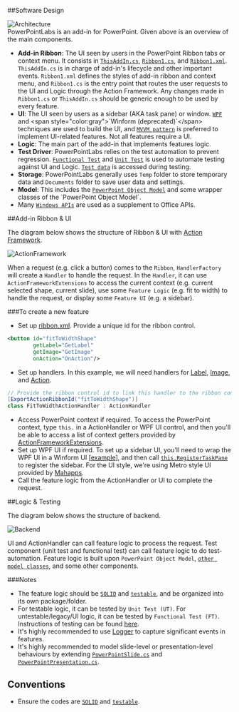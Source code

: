 ##Software Design

![Architecture](https://raw.githubusercontent.com/PowerPointLabs/PowerPointLabs/master/doc/DesignAndConventions.png)  
PowerPointLabs is an add-in for PowerPoint. Given above is an overview of the main components.

* **Add-in Ribbon**: The UI seen by users in the PowerPoint Ribbon tabs or context menu. It consists in [`ThisAddIn.cs`](https://github.com/PowerPointLabs/PowerPointLabs/blob/master/PowerPointLabs/PowerPointLabs/ThisAddIn.cs), [`Ribbon1.cs`](https://github.com/PowerPointLabs/PowerPointLabs/blob/master/PowerPointLabs/PowerPointLabs/Ribbon1.cs), and [`Ribbon1.xml`](https://github.com/PowerPointLabs/PowerPointLabs/blob/master/PowerPointLabs/PowerPointLabs/Ribbon1.xml). `ThisAddIn.cs` is in charge of add-in's lifecycle and other important events. `Ribbon1.xml` defines the styles of add-in ribbon and context menu, and `Ribbon1.cs` is the entry point that routes the user requests to the UI and Logic through the Action Framework. Any changes made in `Ribbon1.cs` or `ThisAddIn.cs` should be generic enough to be used by every feature.
* **UI**: The UI seen by users as a sidebar (AKA task pane) or window. [`WPF`](https://msdn.microsoft.com/en-us/library/mt149842(v=vs.110).aspx) and <span style="color:gray">`Winform (deprecated)`</span> techniques are used to build the UI, and [`MVVM pattern`](https://msdn.microsoft.com/en-us/library/hh848246.aspx) is preferred to implement UI-related features. Not all features require a UI.
* **Logic**: The main part of the add-in that implements features logic.
* **Test Driver**: PowerPointLabs relies on the test automation to prevent regression. [`Functional Test`](https://github.com/PowerPointLabs/PowerPointLabs/tree/master/PowerPointLabs/Test) and [`Unit Test`](https://github.com/PowerPointLabs/PowerPointLabs/tree/master/PowerPointLabs/Test) is used to automate testing against UI and Logic. [`Test data`](https://github.com/PowerPointLabs/PowerPointLabs/tree/master/doc/test) is accessed during testing. 
* **Storage**: PowerPointLabs generally uses `Temp` folder to store temporary data and `Documents` folder to save user data and settings.
* **Model**: This includes the [`PowerPoint Object Model`](https://msdn.microsoft.com/en-us/library/microsoft.office.interop.powerpoint(v=office.14).aspx) and some wrapper classes of the `PowerPoint Object Model`.
* Many [`Windows APIs`](https://github.com/PowerPointLabs/PowerPointLabs/blob/master/PowerPointLabs/PowerPointLabs/NativeMethods.cs) are used as a supplement to Office APIs.

##Add-in Ribbon & UI

The diagram below shows the structure of Ribbon & UI with [Action Framework](https://github.com/PowerPointLabs/PowerPointLabs/tree/master/PowerPointLabs/PowerPointLabs/ActionFramework). 

![ActionFramework](https://raw.githubusercontent.com/PowerPointLabs/PowerPointLabs/master/doc/ActionFramework.png)

When a request (e.g. click a button) comes to the `Ribbon`, `HandlerFactory` will create a `Handler` to handle the request. In the `Handler`, it can use `ActionFrameworkExtensions` to access the current context (e.g. current selected shape, current slide), use some `Feature Logic` (e.g. fit to width) to handle the request, or display some `Feature UI` (e.g. a sidebar).

###To create a new feature

- Set up [ribbon.xml](https://github.com/PowerPointLabs/PowerPointLabs/blob/master/PowerPointLabs/PowerPointLabs/Ribbon1.xml#L394). Provide a unique id for the ribbon control.
```xml
<button id="fitToWidthShape"
        getLabel="GetLabel"
        getImage="GetImage"
        onAction="OnAction"/>
```
- Set up handlers. In this example, we will need handlers for [Label](https://github.com/PowerPointLabs/PowerPointLabs/blob/master/PowerPointLabs/PowerPointLabs/ActionFramework/Label/FitToWidthLabelHandler.cs), [Image](https://github.com/PowerPointLabs/PowerPointLabs/blob/master/PowerPointLabs/PowerPointLabs/ActionFramework/Image/FitToWidthImageHandler.cs), and [Action](https://github.com/PowerPointLabs/PowerPointLabs/blob/master/PowerPointLabs/PowerPointLabs/ActionFramework/Action/FitToWidthActionHandler.cs).
```cs
// Provide the ribbon control id to link this handler to the ribbon control
[ExportActionRibbonId("fitToWidthShape")]
class FitToWidthActionHandler : ActionHandler
```
- Access PowerPoint context if required.
To access the PowerPoint context, type `this.` in a ActionHandler or WPF UI control, and then you'll be able to access a list of context getters provided by [ActionFrameworkExtensions](https://github.com/PowerPointLabs/PowerPointLabs/blob/master/PowerPointLabs/PowerPointLabs/ActionFramework/Common/Extension/ActionFrameworkExtensions.cs).
- Set up WPF UI if required. To set up a sidebar UI, you'll need to wrap the WPF UI in a Winform UI [[example]](https://github.com/PowerPointLabs/PowerPointLabs/tree/master/PowerPointLabs/PowerPointLabs/DrawingsLab), and then call [`this.RegisterTaskPane`](https://github.com/PowerPointLabs/PowerPointLabs/blob/master/PowerPointLabs/PowerPointLabs/ActionFramework/Common/Extension/ActionFrameworkExtensions.cs#L77) to register the sidebar. For the UI style, we're using Metro style UI provided by [Mahapps](http://mahapps.com).
- Call the feature logic from the ActionHandler or UI to complete the request.

##Logic & Testing

The diagram below shows the structure of backend. 

![Backend](https://raw.githubusercontent.com/PowerPointLabs/PowerPointLabs/master/doc/Backend.png)

UI and ActionHandler can call feature logic to process the request. Test component (unit test and functional test) can call feature logic to do test-automation. Feature logic is built upon `PowerPoint Object Model`, [`other model classes`](https://github.com/PowerPointLabs/PowerPointLabs/tree/master/PowerPointLabs/PowerPointLabs/Models), and some other components. 

###Notes

- The feature logic should be [`SOLID`](http://www.codeproject.com/Articles/703634/SOLID-architecture-principles-using-simple-Csharp) and [`testable`](http://www.toptal.com/qa/how-to-write-testable-code-and-why-it-matters), and be organized into its own package/folder.
- For testable logic, it can be tested by `Unit Test (UT)`. For untestable/legacy/UI logic, it can be tested by `Functional Test (FT)`. Instructions of testing can be found [here](https://github.com/PowerPointLabs/PowerPointLabs/blob/master/PowerPointLabs/Test/README.md).
- It's highly recommended to use [Logger](https://github.com/PowerPointLabs/PowerPointLabs/blob/master/PowerPointLabs/PowerPointLabs/ActionFramework/Common/Log/Logger.cs) to capture significant events in features.
- It's highly recommended to model slide-level or presentation-level behaviours by extending [`PowerPointSlide.cs`](https://github.com/PowerPointLabs/PowerPointLabs/blob/master/PowerPointLabs/PowerPointLabs/Models/PowerPointSlide.cs) and [`PowerPointPresentation.cs`](https://github.com/PowerPointLabs/PowerPointLabs/blob/master/PowerPointLabs/PowerPointLabs/Models/PowerPointPresentation.cs).

## Conventions

* Ensure the codes are [`SOLID`](http://www.codeproject.com/Articles/703634/SOLID-architecture-principles-using-simple-Csharp) and [`testable`](http://www.toptal.com/qa/how-to-write-testable-code-and-why-it-matters).

